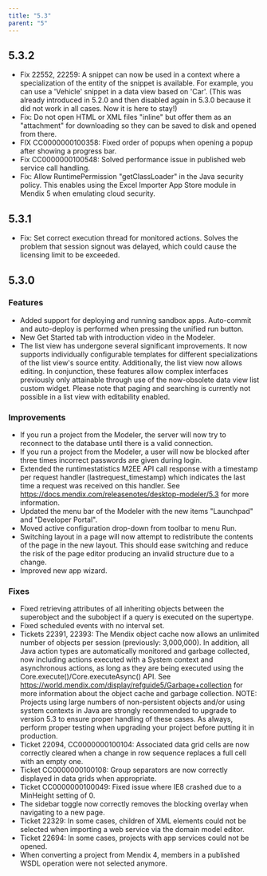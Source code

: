```yaml
---
title: "5.3"
parent: "5"
---
```


## 5.3.2

* Fix 22552, 22259: A snippet can now be used in a context where a specialization of the entity of the snippet is available. For example, you can use a 'Vehicle' snippet in a data view based on 'Car'. (This was already introduced in 5.2.0 and then disabled again in 5.3.0 because it did not work in all cases. Now it is here to stay!)
* Fix: Do not open HTML or XML files "inline" but offer them as an "attachment" for downloading so they can be saved to disk and opened from there.
* FIX CC0000000100358: Fixed order of popups when opening a popup after showing a progress bar.
* Fix CC0000000100548: Solved performance issue in published web service call handling.
* Fix: Allow RuntimePermission "getClassLoader" in the Java security policy. This enables using the Excel Importer App Store module in Mendix 5 when emulating cloud security.

## 5.3.1

* Fix: Set correct execution thread for monitored actions. Solves the problem that session signout was delayed, which could cause the licensing limit to be exceeded.

## 5.3.0

### Features

* Added support for deploying and running sandbox apps. Auto-commit and auto-deploy is performed when pressing the unified run button.
* New Get Started tab with introduction video in the Modeler.
* The list view has undergone several significant improvements. It now supports individually configurable templates for different specializations of the list view's source entity. Additionally, the list view now allows editing. In conjunction, these features allow complex interfaces previously only attainable through use of the now-obsolete data view list custom widget. Please note that paging and searching is currently not possible in a list view with editability enabled.

### Improvements

* If you run a project from the Modeler, the server will now try to reconnect to the database until there is a valid connection.
* If you run a project from the Modeler, a user will now be blocked after three times incorrect passwords are given during login.
* Extended the runtimestatistics M2EE API call response with a timestamp per request handler (lastrequest_timestamp) which indicates the last time a request was received on this handler. See https://docs.mendix.com/releasenotes/desktop-modeler/5.3 for more information.
* Updated the menu bar of the Modeler with the new items "Launchpad" and "Developer Portal".
* Moved active configuration drop-down from toolbar to menu Run.
* Switching layout in a page will now attempt to redistribute the contents of the page in the new layout. This should ease switching and reduce the risk of the page editor producing an invalid structure due to a change.
* Improved new app wizard.

### Fixes

* Fixed retrieving attributes of all inheriting objects between the superobject and the subobject if a query is executed on the supertype.
* Fixed scheduled events with no interval set.
* Tickets 22391, 22393: The Mendix object cache now allows an unlimited number of objects per session (previously: 3,000,000). In addition, all Java action types are automatically monitored and garbage collected, now including actions executed with a System context and asynchronous actions, as long as they are being executed using the Core.execute()/Core.executeAsync() API. See https://world.mendix.com/display/refguide5/Garbage+collection for more information about the object cache and garbage collection. NOTE: Projects using large numbers of non-persistent objects and/or using system contexts in Java are strongly recommended to upgrade to version 5.3 to ensure proper handling of these cases. As always, perform proper testing when upgrading your project before putting it in production.
* Ticket 22094, CC0000000100104: Associated data grid cells are now correctly cleared when a change in row sequence replaces a full cell with an empty one.
* Ticket CC0000000100108: Group separators are now correctly displayed in data grids when appropriate.
* Ticket CC0000000100049: Fixed issue where IE8 crashed due to a MinHeight setting of 0.
* The sidebar toggle now correctly removes the blocking overlay when navigating to a new page.
* Ticket 22329: In some cases, children of XML elements could not be selected when importing a web service via the domain model editor.
* Ticket 22694: In some cases, projects with app services could not be opened.
* When converting a project from Mendix 4, members in a published WSDL operation were not selected anymore.
